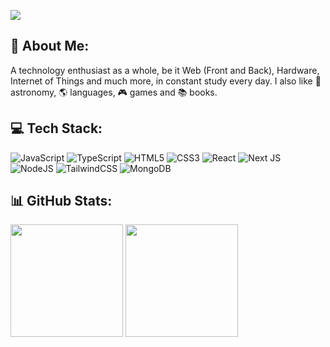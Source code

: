 
[![](https://visitcount.itsvg.in/api?id=gustavotenshi&icon=8&color=0)](https://visitcount.itsvg.in)
## 🤖 About Me:
A technology enthusiast as a whole, be it Web (Front and Back), Hardware, Internet of Things and much more, in constant study every day. I also like 🚀 astronomy, 🌎 languages, 🎮 games and 📚 books.
<br>

## 💻 Tech Stack:
![JavaScript](https://img.shields.io/badge/javascript-%23323330.svg?style=for-the-badge&logo=javascript&logoColor=%23F7DF1E) ![TypeScript](https://img.shields.io/badge/typescript-%23007ACC.svg?style=for-the-badge&logo=typescript&logoColor=white) ![HTML5](https://img.shields.io/badge/html5-%23E34F26.svg?style=for-the-badge&logo=html5&logoColor=white) ![CSS3](https://img.shields.io/badge/css3-%231572B6.svg?style=for-the-badge&logo=css3&logoColor=white) ![React](https://img.shields.io/badge/react-%2320232a.svg?style=for-the-badge&logo=react&logoColor=%2361DAFB) ![Next JS](https://img.shields.io/badge/Next-black?style=for-the-badge&logo=next.js&logoColor=white) ![NodeJS](https://img.shields.io/badge/node.js-6DA55F?style=for-the-badge&logo=node.js&logoColor=white) ![TailwindCSS](https://img.shields.io/badge/tailwindcss-%2338B2AC.svg?style=for-the-badge&logo=tailwind-css&logoColor=white) ![MongoDB](https://img.shields.io/badge/MongoDB-%234ea94b.svg?style=for-the-badge&logo=mongodb&logoColor=white)

## 📊 GitHub Stats:
<div>
  <img height="180em" src="https://github-readme-stats.vercel.app/api?username=gustavotenshi&theme=vue-dark&hide_border=false&include_all_commits=true&count_private=true" />
  <img height="180em" src="https://github-readme-stats.vercel.app/api/top-langs/?username=gustavotenshi&theme=vue-dark&hide_border=false&include_all_commits=true&count_private=true&layout=compact" />
</div>
